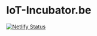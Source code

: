 # IoT-Incubator.be

[![Netlify Status](https://api.netlify.com/api/v1/badges/fc58e0ea-9256-4d80-b0ec-e9f4646ed3c6/deploy-status)](https://app.netlify.com/sites/iot-incubator/deploys)